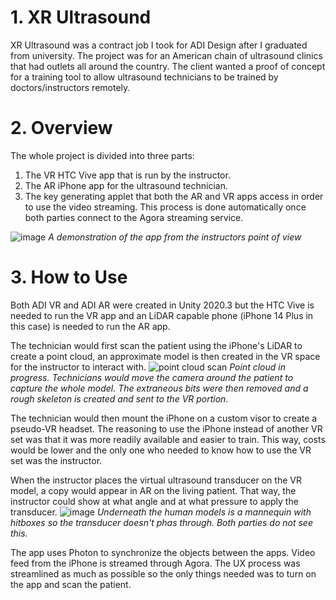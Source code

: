 # 1. XR Ultrasound
XR Ultrasound was a contract job I took for ADI Design after I graduated from university. The project was for an American chain of ultrasound clinics that had outlets all around the country. The client wanted a proof of concept for a training tool to allow ultrasound technicians to be trained by doctors/instructors remotely. 

# 2. Overview
The whole project is divided into three parts: 
  1) The VR HTC Vive app that is run by the instructor. 
  2) The AR iPhone app for the ultrasound technician. 
  3) The key generating applet that both the AR and VR apps access in order to use the video streaming. This process is done automatically once both parties connect to the Agora streaming service.

![image](https://github.com/leezhengyishawn/XR-Ultrasound/assets/100258469/ec3aa768-6db5-4f77-ba29-ac920baacbd3)
*A demonstration of the app from the instructors point of view*

# 3. How to Use
Both ADI VR and ADI AR were created in Unity 2020.3 but the HTC Vive is needed to run the VR app and an LiDAR capable phone (iPhone 14 Plus in this case) is needed to run the AR app.

The technician would first scan the patient using the iPhone's LiDAR to create a point cloud, an approximate model is then created in the VR space for the instructor to interact with. 
![point cloud scan](https://github.com/leezhengyishawn/XR-Ultrasound/assets/100258469/ae332af0-fb0b-4106-aed2-445081dd1672)
*Point cloud in progress. Technicians would move the camera around the patient to capture the whole model. The extraneous bits were then removed and a rough skeleton is created and sent to the VR portion.*

The technician would then mount the iPhone on a custom visor to create a pseudo-VR headset. The reasoning to use the iPhone instead of another VR set was that it was more readily available and easier to train. This way, costs would be lower and the only one who needed to know how to use the VR set was the instructor.

When the instructor places the virtual ultrasound transducer on the VR model, a copy would appear in AR on the living patient. That way, the instructor could show at what angle and at what pressure to apply the transducer.
![image](https://github.com/leezhengyishawn/XR-Ultrasound/assets/100258469/0035f863-f408-477d-9c47-3655c522f982)
*Underneath the human models is a mannequin with hitboxes so the transducer doesn't phas through. Both parties do not see this.*

The app uses Photon to synchronize the objects between the apps. Video feed from the iPhone is streamed through Agora. The UX process was streamlined as much as possible so the only things needed was to turn on the app and scan the patient.
